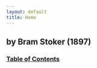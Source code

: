 ```yaml
---
layout: default
title: Home
---
```


## by Bram Stoker (1897)

### [Table of Contents](/contents.html)
